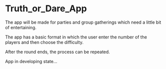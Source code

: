 # Truth_or_Dare_App

The app will be made for parties and group gatherings which need a little bit of entertaining.

The app has a basic format in which the user enter the number of the players and then choose the difficulty.

After the round ends, the process can be repeated.

App in developing state...
